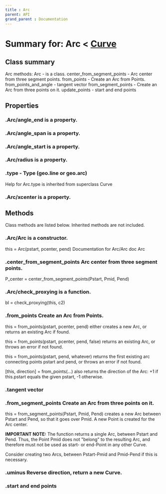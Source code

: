 ```yaml
---
title : Arc
parent: API
grand_parent : Documentation
---
```

# Summary for: **Arc**  < [Curve](Curve.html)

## Class summary

Arc methods:
Arc - is a class.
center_from_segment_points - Arc center from three segment points.
from_points - Create an Arc from Points.
from_points_and_angle - tangent vector
from_segment_points - Create an Arc from three points on it.
update_points - start and end points

## Properties

### .Arc/**angle_end** is a property.

### .Arc/**angle_span** is a property.

### .Arc/**angle_start** is a property.

### .Arc/**radius** is a property.

### .**type** - Type (geo.line or geo.arc)
Help for Arc.type is inherited from superclass Curve

### .Arc/**xcenter** is a property.


## Methods

Class methods are listed below. Inherited methods are not included.

### .**Arc**/Arc is a constructor.
this = Arc(pstart, pcenter, pend)
Documentation for Arc/Arc
doc Arc

### .**center_from_segment_points** Arc center from three segment points.

P_center = center_from_segment_points(Pstart, Pmid, Pend)

### .Arc/**check_proxying** is a function.
bl = check_proxying(this, c2)

### .**from_points** Create an Arc from Points.

this = from_points(pstart, pcenter, pend) either creates a new Arc, or
returns an existing Arc if found.

this = from_points(pstart, pcenter, pend, false) returns an existing Arc,
or throws an error if not found.

this = from_points(pstart, pend, whatever) returns the first existing arc
connecting points pstart and pend, or throws an error if not found.

[this, direction] = from_points(...) also returns the direction of the
Arc: +1 if this.pstart equals the given pstart, -1 otherwise.

### .tangent vector

### .**from_segment_points** Create an Arc from three points on it.

this = from_segment_points(Pstart, Pmid, Pend) creates a new Arc between Pstart
and Pend, so that it goes over Pmid. A new Point is created for the Arc
center.

**IMPORTANT NOTE:**  The function returns a single Arc, between Pstart and
Pend. Thus, the Point Pmid does not "belong" to the resulting Arc, and
therefore must not be used as start- or end-Point in any other Curve.

Consider creating two Arcs, between Pstart-Pmid and Pmid-Pend if this is
necessary.

### .**uminus** Reverse direction, return a new Curve.

### .start and end points


